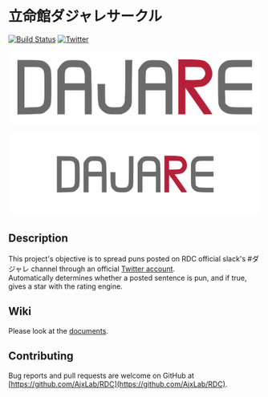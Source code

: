 # 立命館ダジャレサークル

[![Build Status](https://api.travis-ci.org/AjxLab/RDC.svg)](https://travis-ci.org/AjxLab/RDC)
[![Twitter](https://img.shields.io/badge/Twitter-%40rits_dajare-blue?style=flat-square&logo=twitter)](https://twitter.com/rits_dajare)

![](https://raw.githubusercontent.com/Ritsumeikan-Dajare-Circle/media/d72e2dbf8459689384af0de9e8b8d3e2d36a9cd2/logo/source.svg?sanitize=true)

![](img/RDC.png)

## Description

This project's objective is to spread puns posted on RDC official slack's #ダジャレ channel through an official [Twitter account](https://twitter.com/rits_dajare).<br>
Automatically determines whether a posted sentence is pun, and if true, gives a star with the rating engine.

## Wiki

Please look at the [documents](https://github.com/AjxLab/RDC/wiki).

## Contributing

Bug reports and pull requests are welcome on GitHub at [https://github.com/AjxLab/RDC](https://github.com/AjxLab/RDC).

